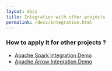 ```yaml
---
layout: docs
title: Integration with other projects
permalink: /docs/integration.html
---
```



### How to apply it for other projects ?
 * [Apache Spark Integration Demo](https://github.com/NonVolatileComputing/spark)
 * [Apache Arrow Integration Demo](https://github.com/NonVolatileComputing/arrow)
 
 
